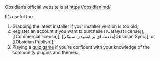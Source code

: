 Obsidian’s official website is at https://obsidian.md/.

It’s useful for:

1. Grabbing the latest installer if your installer version is too old;
2. Register an account if you want to purchase [[Catalyst license]], [[Commercial license]], [[مقدمه ای بر ابسیدین سینک|Obsidian Sync]], or [[Obsidian Publish]];
3. Playing a [quiz game](https://obsidian.md/quiz) if you’re confident with your knowledge of the community plugins and themes.
